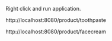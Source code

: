 Right click and run application.

http://localhost:8080/product/toothpaste

http://localhost:8080/product/facecream
